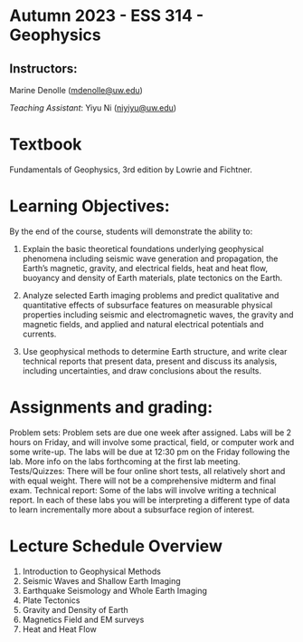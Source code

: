 # Autumn 2023 - ESS 314 - Geophysics


## Instructors:
Marine Denolle (mdenolle@uw.edu)

*Teaching Assistant*:
Yiyu Ni (niyiyu@uw.edu)


# Textbook
Fundamentals of Geophysics, 3rd edition by Lowrie and Fichtner. 
 
# Learning Objectives:
By the end of the course, students will demonstrate the ability to:
1. Explain the basic theoretical foundations underlying geophysical phenomena including seismic wave generation and propagation, the Earth’s magnetic, gravity, and electrical fields, heat and heat flow, buoyancy and density of Earth materials, plate tectonics on the Earth.

2. Analyze selected Earth imaging problems and predict qualitative and quantitative effects of subsurface features on measurable physical properties including seismic and electromagnetic waves, the gravity and magnetic fields, and applied and natural electrical potentials and currents.

3. Use geophysical methods to determine Earth structure, and write clear technical reports that present data, present and discuss its analysis, including uncertainties, and draw conclusions about the results.

 
# Assignments and grading:
Problem sets: Problem sets are due one week after assigned.
Labs will be 2 hours on Friday, and will involve some practical, field, or computer work and some write-up. The labs will be due at 12:30 pm on the Friday following the lab.  More info on the labs forthcoming at the first lab meeting.
Tests/Quizzes: There will be four online short tests, all relatively short and with equal weight. There will not be a comprehensive midterm and final exam.
Technical report: Some of the labs will involve writing a technical report. In each of these labs you will be interpreting a different type of data to learn incrementally more about a subsurface region of interest.


# Lecture Schedule Overview

1. Introduction to Geophysical Methods
2. Seismic Waves and Shallow Earth Imaging
3. Earthquake Seismology and Whole Earth Imaging
4. Plate Tectonics
5. Gravity and Density of Earth
6. Magnetics Field and EM surveys
7. Heat and Heat Flow
